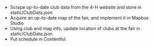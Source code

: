 - Scrape up-to-date club data from the 4-H website and store in static/ClubData.json
- Acquire an up-to-date map of the fair, and implement it in Mapbox Studio
- Using club and map info, update location of clubs at the fair in static/ClubData.json
- Put schedule in Contentful
